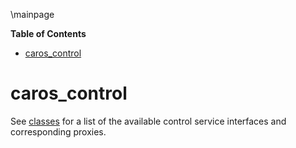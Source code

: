 \mainpage
<!-- markdown-toc start - Don't edit this section. Run M-x markdown-toc/generate-toc again -->
**Table of Contents**

- [caros_control](#caroscontrol)

<!-- markdown-toc end -->

# caros_control #
See [classes](annotated.html) for a list of the available control service interfaces and corresponding proxies.
